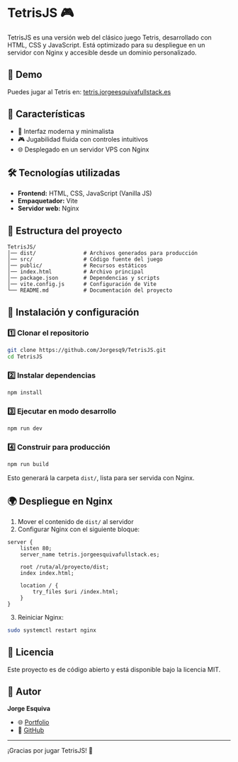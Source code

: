 # TetrisJS 🎮

TetrisJS es una versión web del clásico juego Tetris, desarrollado con HTML, CSS y JavaScript. Está optimizado para su despliegue en un servidor con Nginx y accesible desde un dominio personalizado.

## 🚀 Demo

Puedes jugar al Tetris en: [tetris.jorgeesquivafullstack.es](http://tetris.jorgeesquivafullstack.es)

## 📜 Características

- 🎨 Interfaz moderna y minimalista
- 🎮 Jugabilidad fluida con controles intuitivos
- 🌐 Desplegado en un servidor VPS con Nginx

## 🛠 Tecnologías utilizadas

- **Frontend:** HTML, CSS, JavaScript (Vanilla JS)
- **Empaquetador:** Vite
- **Servidor web:** Nginx

## 📂 Estructura del proyecto

```
TetrisJS/
│── dist/               # Archivos generados para producción
│── src/                # Código fuente del juego
│── public/             # Recursos estáticos
│── index.html          # Archivo principal
│── package.json        # Dependencias y scripts
│── vite.config.js      # Configuración de Vite
└── README.md           # Documentación del proyecto
```

## 🚀 Instalación y configuración

### 1️⃣ Clonar el repositorio
```sh
git clone https://github.com/Jorgesq9/TetrisJS.git
cd TetrisJS
```

### 2️⃣ Instalar dependencias
```sh
npm install
```

### 3️⃣ Ejecutar en modo desarrollo
```sh
npm run dev
```

### 4️⃣ Construir para producción
```sh
npm run build
```

Esto generará la carpeta `dist/`, lista para ser servida con Nginx.

## 🌍 Despliegue en Nginx

1. Mover el contenido de `dist/` al servidor
2. Configurar Nginx con el siguiente bloque:

```nginx
server {
    listen 80;
    server_name tetris.jorgeesquivafullstack.es;
    
    root /ruta/al/proyecto/dist;
    index index.html;

    location / {
        try_files $uri /index.html;
    }
}
```

3. Reiniciar Nginx:
```sh
sudo systemctl restart nginx
```

## 📜 Licencia
Este proyecto es de código abierto y está disponible bajo la licencia MIT.

## 👤 Autor
**Jorge Esquiva**
- 🌐 [Portfolio](https://jorgeesquivafullstack.es)
- 🐙 [GitHub](https://github.com/Jorgesq9)

---

¡Gracias por jugar TetrisJS! 🎉

